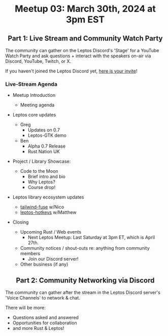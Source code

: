 <div align="center">

# Meetup 03: March 30th, 2024 at 3pm EST

## Part 1: Live Stream and Community Watch Party

</div>

The community can gather on the Leptos Discord's 'Stage' for a YouTube Watch Party and ask questions + interact with the speakers on-air via Discord, YouTube, Twitch, or X.

If you haven't joined the Leptos Discord yet, [here is your invite](https://discord.gg/x8NhWWYTV2)!


### Live-Stream Agenda

- Meetup Introduction
	- Meeting agenda

- Leptos core updates
	- Greg
		- Updates on 0.7
		- Leptos-GTK demo
	- Ben
 		- Alpha 0.7 Release
		- Rust Nation UK

- Project / Library Showcase:
	- Code to the Moon
		- Brief intro and bio
		- Why Leptos?
		- Course drop!

- Leptos library ecosystem updates
	- [tailwind-fuse](https://github.com/gaucho-labs/tailwind-fuse) w/Nico
	- [leptos-hotkeys](https://github.com/gaucho-labs/leptos-hotkeys) w/Matthew

- Closing
	- Upcoming Rust / Web events
		- Next Leptos Meetup: Last Saturday at 3pm ET, which is April 27th.
	- Community notices / shout-outs re: anything from community members
		- Join our Discord server!
	- Other business (if any)


<div align="center">

## Part 2: Community Networking via Discord

</div>


The community can gather after the stream in the Leptos Discord server's 'Voice Channels' to network & chat.

There will be more:
- Questions asked and answered
- Opportunities for collaboration
- and more Rust & Leptos!
